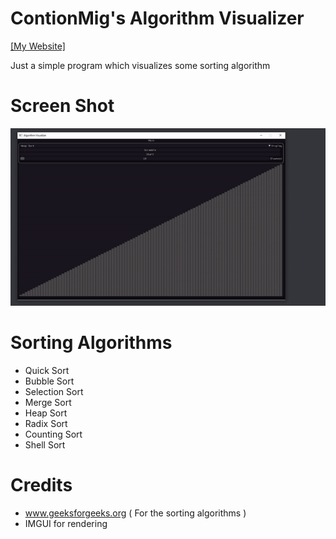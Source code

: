 # ContionMig's Algorithm Visualizer
[[My Website]](http://sagaanpillai.com/)

Just a simple program which visualizes some sorting algorithm

# Screen Shot
![ScreenShot](https://github.com/ContionMig/Algorithm-Visualizer/blob/master/Algorithm%20Visualizer/ss/gif.gif)

# Sorting Algorithms
- Quick Sort
- Bubble Sort
- Selection Sort
- Merge Sort
- Heap Sort
- Radix Sort
- Counting Sort
- Shell Sort

# Credits
- www.geeksforgeeks.org ( For the sorting algorithms )
- IMGUI for rendering
